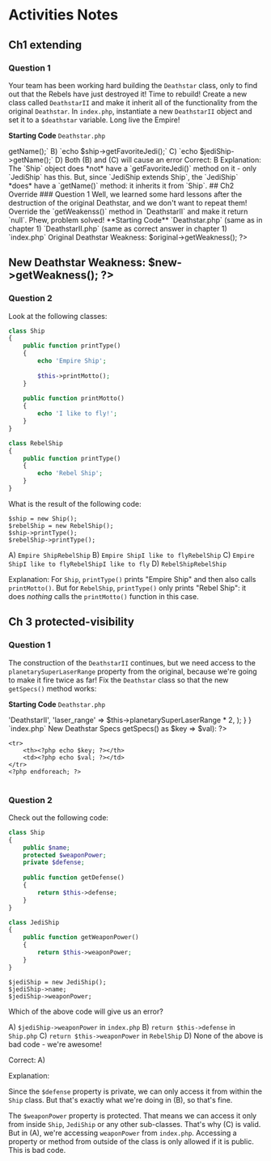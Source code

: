 # Activities Notes

## Ch1 extending

### Question 1

Your team has been working hard building the `Deathstar` class, only
to find out that the Rebels have just destroyed it! Time to rebuild!
Create a new class called `DeathstarII` and make it inherit all of
the functionality from the original `Deathstar`. In `index.php`, instantiate
a new `DeathstarII` object and set it to a `$deathstar` variable.
Long live the Empire!

**Starting Code**
`Deathstar.php`
<?php

class Deathstar
{
    public function blastPlanet($planetName)
    {
        echo 'BOOM '.$planetName;
    }
    
    public function getWeakness()
    {
        return 'Thermal Exhaust Port';
    }
}

`DeathstarII.php`
(empty)

`index.php`
<?php
require 'Deathstar.php';
require 'DeathstarII.php';

// set your $deathstar variable here

### Question 2

Look at these two classes:

```php
class Ship
{
    public function getName()
    {
        return 'Ship name';
    }
}
```

```php
class JediShip
{
    public function getFavoriteJedi()
    {
        return 'Yoda';
    }
}
```

Suppose we instantiate both objects:

```php
$ship = new Ship();
$jediShip = new JediShip();
```

Which of the following lines will cause an error?

A) `echo $ship->getName();`
B) `echo $ship->getFavoriteJedi();`
C) `echo $jediShip->getName();`
D) Both (B) and (C) will cause an error

Correct: B

Explanation:

The `Ship` object does *not* have a `getFavoriteJedi()` method
on it - only `JediShip` has this. But, since `JediShip extends Ship`,
the `JediShip` *does* have a `getName()` method: it inherits it from
`Ship`.

## Ch2 Override

### Question 1

Well, we learned some hard lessons after the destruction of the original Deathstar,
and we don't want to repeat them! Override the `getWeakenss()` method in `DeathstarII`
and make it return `null`. Phew, problem solved!

**Starting Code**
`Deathstar.php`
(same as in chapter 1)

`DeathstarII.php`
(same as correct answer in chapter 1)

`index.php`
<?php
require 'Deathstar.php';
require 'DeathstarII.php';

$original = new Deathstar();
$new = new DeathstarII();

<h2>Original Deathstar Weakness: $original->getWeakness(); ?></h2>
<h2>New Deathstar Weakness: $new->getWeakness(); ?></h2>

### Question 2

Look at the following classes:

```php
class Ship
{
    public function printType()
    {
        echo 'Empire Ship';
        
        $this->printMotto();
    }
    
    public function printMotto()
    {
        echo 'I like to fly!';
    }
}
```

```php
class RebelShip
{
    public function printType()
    {
        echo 'Rebel Ship';
    }
}
```

What is the result of the following code:

```
$ship = new Ship();
$rebelShip = new RebelShip();
$ship->printType();
$rebelShip->printType();
```

A) `Empire ShipRebelShip`
B) `Empire ShipI like to flyRebelShip`
C) `Empire ShipI like to flyRebelShipI like to fly`
D) `RebelShipRebelShip`

Explanation:
For `Ship`, `printType()` prints "Empire Ship" and then also
calls `printMotto()`. But for `RebelShip`, `printType()` only
prints "Rebel Ship": it does *nothing* calls the `printMotto()`
function in this case.

## Ch 3 protected-visibility

### Question 1

The construction of the `DeathstarII` continues, but we need access
to the `planetarySuperLaserRange` property from the original, because
we're going to make it fire twice as far! Fix the `Deathstar` class
so that the new `getSpecs()` method works:

**Starting Code**
`Deathstar.php`
<?php

class Deathstar
{
    private $planetarySuperLaserRange = 2000000;
}

`DeathstarII.php`
<?php

class DeathstarII extends Deathstar
{
    public function getSpecs()
    {
        return array(
            'name' => 'DeathstarII',
            'laser_range' => $this->planetarySuperLaserRange * 2,
        );
    }
}

`index.php`
<?php
require 'Deathstar.php';
require 'DeathstarII.php';

$deathstar = new DeathstarII();

<h2>New Deathstar Specs</h2>
<table>
    <?php foreach ($deathstar->getSpecs() as $key => $val): ?>
    <tr>
        <th><?php echo $key; ?></th>
        <td><?php echo $val; ?></td>
    </tr>
    <?php endforeach; ?>
</table>

### Question 2

Check out the following code:

```php
class Ship
{
    public $name;
    protected $weaponPower;
    private $defense;
    
    public function getDefense()
    {
        return $this->defense;
    }
}
```

```php
class JediShip
{
    public function getWeaponPower()
    {
        return $this->weaponPower;
    }
}
```

```
$jediShip = new JediShip();
$jediShip->name;
$jediShip->weaponPower;
```

Which of the above code will give us an error?

A) `$jediShip->weaponPower` in `index.php`
B) `return $this->defense` in `Ship.php`
C) `return $this->weaponPower` in `RebelShip`
D) None of the above is bad code - we're awesome!

Correct: A)

Explanation:

Since the `$defense` property is private, we can only access it from
within the `Ship` class. But that's exactly what we're doing in (B),
so that's fine.

The `$weaponPower` property is protected. That means we can access it
only from inside `Ship`, `JediShip` or any other sub-classes. That's why
(C) is valid. But in (A), we're accessing `weaponPower` from `index.php`.
Accessing a property or method from outside of the class is only allowed
if it is public. This is bad code.

